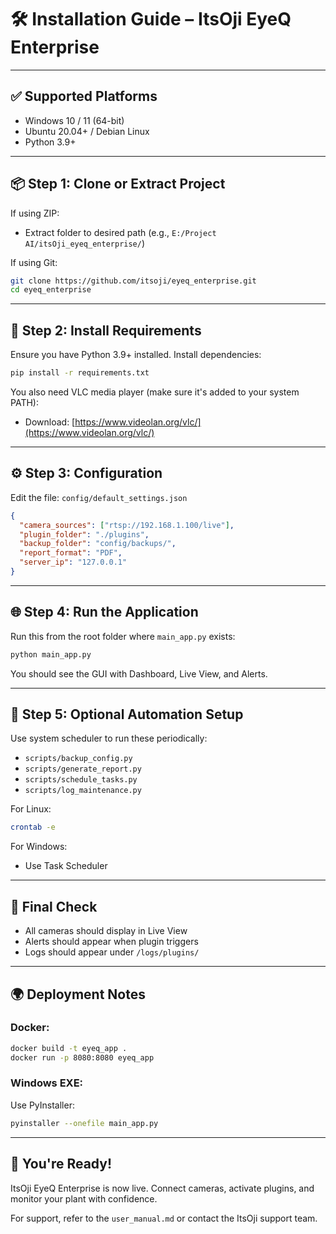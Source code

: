 # 🛠 Installation Guide – ItsOji EyeQ Enterprise

---

## ✅ Supported Platforms

* Windows 10 / 11 (64-bit)
* Ubuntu 20.04+ / Debian Linux
* Python 3.9+

---

## 📦 Step 1: Clone or Extract Project

If using ZIP:

* Extract folder to desired path (e.g., `E:/Project AI/itsOji_eyeq_enterprise/`)

If using Git:

```bash
git clone https://github.com/itsoji/eyeq_enterprise.git
cd eyeq_enterprise
```

---

## 🔧 Step 2: Install Requirements

Ensure you have Python 3.9+ installed.
Install dependencies:

```bash
pip install -r requirements.txt
```

You also need VLC media player (make sure it's added to your system PATH):

* Download: [https://www.videolan.org/vlc/](https://www.videolan.org/vlc/)

---

## ⚙️ Step 3: Configuration

Edit the file: `config/default_settings.json`

```json
{
  "camera_sources": ["rtsp://192.168.1.100/live"],
  "plugin_folder": "./plugins",
  "backup_folder": "config/backups/",
  "report_format": "PDF",
  "server_ip": "127.0.0.1"
}
```

---

## 🌐 Step 4: Run the Application

Run this from the root folder where `main_app.py` exists:

```bash
python main_app.py
```

You should see the GUI with Dashboard, Live View, and Alerts.

---

## 📅 Step 5: Optional Automation Setup

Use system scheduler to run these periodically:

* `scripts/backup_config.py`
* `scripts/generate_report.py`
* `scripts/schedule_tasks.py`
* `scripts/log_maintenance.py`

For Linux:

```bash
crontab -e
```

For Windows:

* Use Task Scheduler

---

## 👀 Final Check

* All cameras should display in Live View
* Alerts should appear when plugin triggers
* Logs should appear under `/logs/plugins/`

---

## 🌍 Deployment Notes

### Docker:

```bash
docker build -t eyeq_app .
docker run -p 8080:8080 eyeq_app
```

### Windows EXE:

Use PyInstaller:

```bash
pyinstaller --onefile main_app.py
```

---

## 🚀 You're Ready!

ItsOji EyeQ Enterprise is now live. Connect cameras, activate plugins, and monitor your plant with confidence.

For support, refer to the `user_manual.md` or contact the ItsOji support team.
